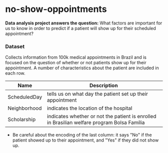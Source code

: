 # no-show-oppointments
**Data analysis project answers the question:**
What factors are important for us to know in order to predict if a patient will show up for their scheduled appointment?

### Dataset
Collects information from 100k medical appointments in Brazil and is focused on the question of whether or not patients show up for their appointment.
A number of characteristics about the patient are included in each row.

| Name | Description |
| ------------ | ------------ |
| ScheduledDay | tells us on what day the patient set up their appointment |
|  Neighborhood | indicates the location of the hospital |
| Scholarship | indicates whether or not the patient is enrolled in Brasilian welfare program Bolsa Família |

- Be careful about the encoding of the last column: it says "No" if the patient showed up to their appointment, and "Yes" if they did not show up.

